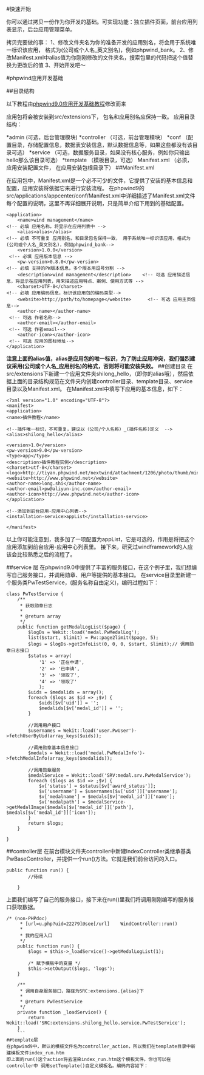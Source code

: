 #快速开始

你可以通过拷贝一份作为你开发的基础。可实现功能：独立插件页面，前台应用列表显示，后台应用管理菜单。

拷贝完要做的事：
	1、修改文件夹名为你的准备开发的应用别名，将会用于系统唯一标识该应用，
	   格式为(公司或个人名_英文别名)，例如phpwind_bank。
	2、修改Manifest.xml中alias值为你刚刚修改的文件夹名，搜索包里的代码把这个值替换为更改后的值
	3、开始开发吧～
	
#phpwind应用开发基础

##目录结构

以下教程由[phpwind9.0应用开发基础教程](http://www.phpwind.net/read/2572193)修改而来
 
应用包将会被安装到src/extensions下， 包名和应用别名应保持一致。
应用目录结构：

*admin    (可选，后台管理模块)
*controller （可选，前台管理模块）
*conf      （配置目录，存储配置信息，数据表安装信息，默认数据信息等，如果这些都没有该目录可选）
*service   （可选，数据服务目录，如果没有核心服务，例如你只输出hello那么该目录可选）
*template  （模板目录，可选）
Manifest.xml     （必须， 应用安装配置文件， 在应用安装包根目录下）
##Manifest.xml

在应用包中，Manifest.xml是一个必不可少的文件，它提供了安装的基本信息和配置，应用安装将依据它来进行安装流程。
在phpwind9的src/applications/appcenter/conf/Manifest.xml中详细描述了Manifest.xml文件每个配置的说明，这里不再详细展开说明，只是简单介绍下用到的基础配置。
```
<application>        
    <name>wind management</name>                  
<!-- 必填 应用名称，将显示在应用列表中 -->        
    <alias>alias</alias>                      
<!-- 必填 不可重复 应用别名，和目录包名保持一致， 用于系统唯一标识该应用，格式为(公司或个人名_英文别名)，例如phpwind_bank-->        
    <version>1.0.0</version>                     
 <!-- 必填 应用版本信息 -->        
    <pw-version>0.8.0</pw-version>                
<!-- 必填 支持的PW版本信息，多个版本用逗号分割 -->            
    <description>wind management</description>    <!-- 可选 应用描述信息，将显示在应用列表，用来描述应用特点、案例、使用方式等 -->        
    <charset>UTF-8</charset>                  
<!-- 必填 应用编码信息，标识该应用包的编码类型-->
    <website>http://path/to/homepage</website>      <!-- 可选 应用主页信息-->    
    <author-name></author-name>                 
 <!-- 可选 作者名称-->
    <author-email></author-email>         
 <!-- 可选 作者email-->
    <author-icon></author-icon>                     
 <!-- 可选 应用的图标地址-->
</application>
```
**注意上面的alias值，alias是应用包的唯一标识，为了防止应用冲突，我们强烈建议采用(公司或个人名_应用别名)的格式，否则将可能安装失败。**
##创建目录
在src/extensions下新建一个应用文件夹shilong_hello，（即你的alias哦），然后依据上面的目录结构规范在文件夹内创建controller目录、template目录、service目录以及Manifest.xml。
在Manifest.xml中填写下应用的基本信息，如下：
```
<?xml version="1.0" encoding="UTF-8"?>
<manifest>
<application>
<name>插件教程</name>

<!--插件唯一标识，不可重复，建议以（公司/个人名称）_(插件名称)定义  -->
<alias>shilong_hello</alias>
        
<version>1.0</version>
<pw-version>9.0</pw-version>
<type>app</type>
<description>插件教程实例</description>
<charset>utf-8</charset>
<logo>http://tiyan.phpwind.net/nextwind/attachment/1206/photo/thumb/mini/1307_db5b7fadfdd105a.jpg</logo>
<website>http://www.phpwind.net</website>
<author-name>long.shi</author-name>
<author-email>pw@aliyun-inc.com</author-email>
<author-icon>http://www.phpwind.net</author-icon>
</application>
    
<!--添加到前台应用-应用中心列表-->
<installation-service>appList</installation-service>
    
</manifest>
```
以上你可能注意到，我多加了一项配置为<installation-service>appList</installation-service>，它是可选的，作用是将把这个应用添加到前台应用-应用中心列表里。
接下来，研究过windframework的人应该会比较熟悉之后的流程了。

##service 层
在phpwind9.0中提供了丰富的服务接口，在这个例子里，我们想编写自己服务接口，并调用勋章、用户等提供的基本接口。
在service目录里新建一个服务类PwTestService，(服务名称自由定义)，编码过程如下：
```
class PwTestService {
    /**
     * 获取勋章日志
     *
     * @return array
     */
    public function getMedalLogList($page) {
        $logDs = Wekit::load('medal.PwMedalLog');
        list($start, $limit) = Pw::page2limit($page, 5);
        $logs = $logDs->getInfoList(0, 0, 0, $start, $limit);// 调用勋章日志接口
        $status = array(
            '1' => '正在申请',
            '2' => '已申请',
            '3' => '领取了',
            '4' => '领取了'
            );
        $uids = $medalids = array();
        foreach ($logs as $id => ;$v) {
            $uids[$v['uid']] = '';
            $medalids[$v['medal_id']] = '';
        }
        
        //调用用户接口
        $usernames = Wekit::load('user.PwUser')->fetchUserByUid(array_keys($uids));
        
        //调用勋章基本信息接口
        $medals = Wekit::load('medal.PwMedalInfo')->fetchMedalInfo(array_keys($medalids));
        
        //调用勋章服务
        $medalService = Wekit::load('SRV:medal.srv.PwMedalService');
        foreach ($logs as $id => ;$v) {
            $v['status'] = $status[$v['award_status']];
            $v['username'] = $usernames[$v['uid']]['username'];
            $v['medalname'] = $medals[$v['medal_id']]['name'];
            $v['medalpath'] = $medalService->getMedalImage($medals[$v['medal_id']]['path'], $medals[$v['medal_id']]['icon']);
        }
        return $logs;
    }
    
}
```
##controller层
在前台模块文件夹controller中新建IndexController类继承基类PwBaseController，并提供一个run()方法。它就是我们前台访问的入口。
```
public function run() {
        //待续

    }
```
上面我们编写了自己的服务接口，接下来在run()里我们将调用刚刚编写的服务接口获取数据。
```
/* (non-PHPdoc)
     * [url=u.php?uid=22279]@see[/url]    WindController::run()
     * 
     * 我的应用入口
     */
    public function run() {
        $logs = $this->_loadService()->getMedalLogList(1);
        
        /* 赋予模板中的变量 */
        $this->setOutput($logs, 'logs');
    }
    
    /**
     * 调用自身服务接口，路径为SRC:extensions.{alias}下
     *
     * @return PwTestService
     */
    private function _loadService() {
        return Wekit::load('SRC:extensions.shilong_hello.service.PwTestService');
    }
    ```
##template层
在phpwind9中，默认的模板文件名为controller_action，所以我们在template目录中新建模板文件index_run.htm
即上面的run()这个action将去渲染index_run.htm这个模板文件。你也可以在controller中 调用setTemplate()自定义模板名。编码内容如下：
```
<!doctype html>
<html>
<head>
<!-- 调用论坛公共头部 -->
<template source='TPL:common.head' load='true' />
<!-- 调用整站css文件 -->
<link rel="stylesheet" href="{[url=u.php?uid=132338]@theme[/url]  :css}/message.css" />
</head>
<body>
<div class="wrap">
<!-- 调用论坛公共头部 -->
<template source='TPL:common.header' load='true' />
    <div class="main_wrap">
        <div class="bread_crumb">
            <a href="{[url=u.php?uid=1848949]@url[/url]  :}" class="home">首页</a><em>></em>插件教程
        </div>
        <div class="main cc">
        <div class="box message_list" id="home_push_list">
        <!-- 调用当前目录的index_list.htm模板文件 -->
        <template source="index_list" />
        </div>
        <div class="more_loading"><a href="#" id="home_push_list_more">查看更多<em class="core_arrow"></em></a></div>
        </div>
    </div>
<!-- 调用全站统一底部文件 -->    
<template source='TPL:common.footer' load='true' />
</div>

</body>
</html>
```
##压缩包规范
1.**安装包格式是zip**
2.**安装包最大不能超过10m**
3.**安装包格式必须为gbk或者utf8。上传后会自动转换为gbk，utf8，big5 3种格式的包**
4.**安装包内的应用放置路径为：zip->应用包名（如：bank）->应用文件（必须有Manifest文件）**
5.**添加应用时类型选择了应用，Manifest中的type必须为app**
进入我们的src/extensions目录，把我们刚刚开发的shilong_hello文件夹打包成zip格式吧。**注意上面的d.4说明项，不可在shilong_hello文件夹内打包。**
至此，一个简单的插件已经成型了，想本地安装测试下吗？进入后台-应用管理-本地安装中上传我们刚刚的压缩包进行安装.
**安装前注意先删除原有的src/extensions/shilong_hello文件夹，否则文件夹名冲突，导致安装写入失败。**
